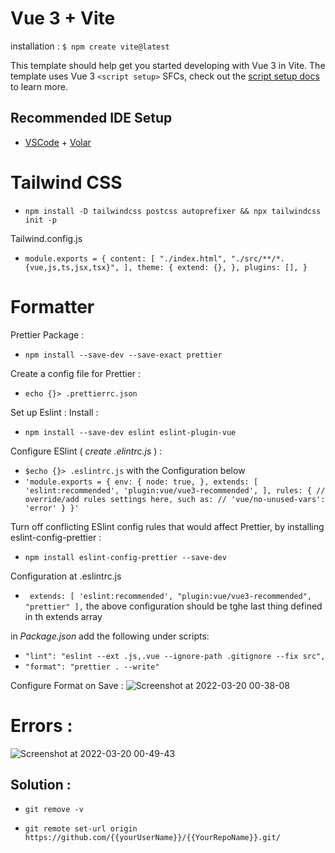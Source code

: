 # Vue 3 + Vite

installation :
`$ npm create vite@latest`

This template should help get you started developing with Vue 3 in Vite. The template uses Vue 3 `<script setup>` SFCs, check out the [script setup docs](https://v3.vuejs.org/api/sfc-script-setup.html#sfc-script-setup) to learn more.

## Recommended IDE Setup

- [VSCode](https://code.visualstudio.com/) + [Volar](https://marketplace.visualstudio.com/items?itemName=johnsoncodehk.volar)

# Tailwind CSS

* `npm install -D tailwindcss postcss autoprefixer && npx tailwindcss init -p`

Tailwind.config.js

* `module.exports = { content: [ "./index.html", "./src/**/*.{vue,js,ts,jsx,tsx}", ], theme: { extend: {}, }, plugins: [], }`

# Formatter

Prettier Package : 
* `npm install --save-dev --save-exact prettier `

Create a config file for Prettier :
* `echo {}> .prettierrc.json`

Set up Eslint :
Install :
* `npm install --save-dev eslint eslint-plugin-vue `

Configure ESlint ( *create .elintrc.js* ) :
*  `$echo {}> .eslintrc.js` with the Configuration below
* `'module.exports = {
env: {
node: true,
},
extends: [
'eslint:recommended',
'plugin:vue/vue3-recommended',
],
rules: {
// override/add rules settings here, such as:
// 'vue/no-unused-vars': 'error'
}
}'`

Turn off conflicting ESlint config rules that would affect Prettier, by installing eslint-config-prettier :
* `npm install eslint-config-prettier --save-dev `

Configuration at .eslintrc.js
* ` extends: [ 'eslint:recommended', "plugin:vue/vue3-recommended", "prettier" ],`
the above configuration should be tghe last thing defined in th extends array

in *Package.json* add the following under scripts:
* `"lint": "eslint --ext .js,.vue --ignore-path .gitignore --fix src",`
* `"format": "prettier . --write"`


Configure Format on Save : 
![Screenshot at 2022-03-20 00-38-08](https://user-images.githubusercontent.com/42699812/159139212-e03f3b2a-9f0a-4ba8-9ff1-1c1fb0b05571.png)




# Errors : 
![Screenshot at 2022-03-20 00-49-43](https://user-images.githubusercontent.com/42699812/159139535-aed71b43-0a9c-49f0-bcbf-116490e0d9fd.png)

## Solution : 
* `git remove -v` 

* `git remote set-url origin https://github.com/{{yourUserName}}/{{YourRepoName}}.git/`